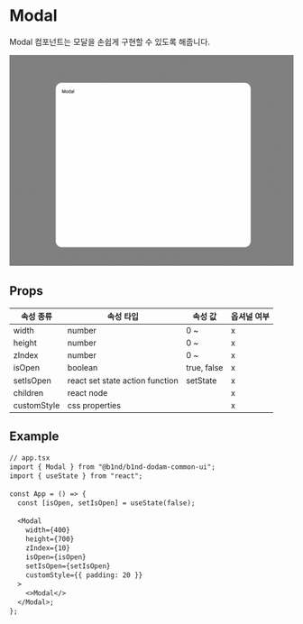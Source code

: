 # Modal

Modal 컴포넌트는 모달을 손쉽게 구현할 수 있도록 해줍니다.

![ModalImage](../img/ModalImg.png)

## Props

| 속성 종류   | 속성 타입                       | 속성 값     | 옵셔널 여부 |
| ----------- | ------------------------------- | ----------- | ----------- |
| width       | number                          | 0 ~         | x           |
| height      | number                          | 0 ~         | x           |
| zIndex      | number                          | 0 ~         | x           |
| isOpen      | boolean                         | true, false | x           |
| setIsOpen   | react set state action function | setState    | x           |
| children    | react node                      |             | x           |
| customStyle | css properties                  |             | x           |

## Example

```tsx
// app.tsx
import { Modal } from "@b1nd/b1nd-dodam-common-ui";
import { useState } from "react";

const App = () => {
  const [isOpen, setIsOpen] = useState(false);

  <Modal
    width={400}
    height={700}
    zIndex={10}
    isOpen={isOpen}
    setIsOpen={setIsOpen}
    customStyle={{ padding: 20 }}
  >
    <>Modal</>
  </Modal>;
};
```
